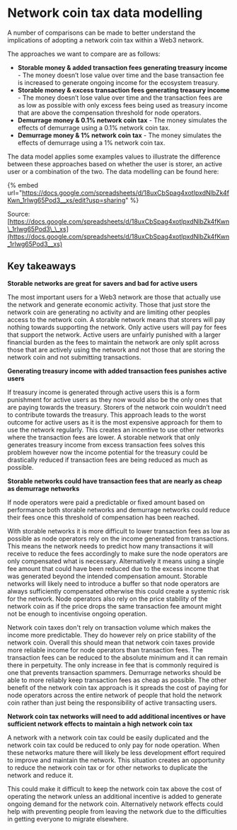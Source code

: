 # Network coin tax data modelling

A number of comparisons can be made to better understand the implications of adopting a network coin tax within a Web3 network.

The approaches we want to compare are as follows:

* **Storable money & added transaction fees generating treasury income** - The money doesn’t lose value over time and the base transaction fee is increased to generate ongoing income for the ecosystem treasury.
* **Storable money & excess transaction fees generating treasury income** - The money doesn’t lose value over time and the transaction fees are as low as possible with only excess fees being used as treasury income that are above the compensation threshold for node operators.
* **Demurrage money & 0.1% network coin tax** - The money simulates the effects of demurrage using a 0.1% network coin tax.
* **Demurrage money & 1% network coin tax** - The money simulates the effects of demurrage using a 1% network coin tax.

The data model applies some examples values to illustrate the difference between these approaches based on whether the user is storer, an active user or a combination of the two. The data modelling can be found here:

{% embed url="https://docs.google.com/spreadsheets/d/18uxCbSpag4xotIpxdNlbZk4fKwn_1rIwg65Pod3__xs/edit?usp=sharing" %}

Source: [https://docs.google.com/spreadsheets/d/18uxCbSpag4xotIpxdNlbZk4fKwn\_1rIwg65Pod3\_\_xs](https://docs.google.com/spreadsheets/d/18uxCbSpag4xotIpxdNlbZk4fKwn_1rIwg65Pod3__xs)



## Key takeaways



**Storable networks are great for savers and bad for active users**

The most important users for a Web3 network are those that actually use the network and generate economic activity. Those that just store the network coin are generating no activity and are limiting other peoples access to the network coin. A storable network means that storers will pay nothing towards supporting the network. Only active users will pay for fees that support the network. Active users are unfairly punished with a larger financial burden as the fees to maintain the network are only split across those that are actively using the network and not those that are storing the network coin and not submitting transactions.



**Generating treasury income with added transaction fees punishes active users**

If treasury income is generated through active users this is a form punishment for active users as they now would also be the only ones that are paying towards the treasury. Storers of the network coin wouldn’t need to contribute towards the treasury. This approach leads to the worst outcome for active users as it is the most expensive approach for them to use the network regularly. This creates an incentive to use other networks where the transaction fees are lower. A storable network that only generates treasury income from excess transaction fees solves this problem however now the income potential for the treasury could be drastically reduced if transaction fees are being reduced as much as possible.



**Storable networks could have transaction fees that are nearly as cheap as demurrage networks**

If node operators were paid a predictable or fixed amount based on performance both storable networks and demurrage networks could reduce their fees once this threshold of compensation has been reached.

With storable networks it is more difficult to lower transaction fees as low as possible as node operators rely on the income generated from transactions. This means the network needs to predict how many transactions it will receive to reduce the fees accordingly to make sure the node operators are only compensated what is necessary. Alternatively it means using a single fee amount that could have been reduced due to the excess income that was generated beyond the intended compensation amount. Storable networks will likely need to introduce a buffer so that node operators are always sufficiently compensated otherwise this could create a systemic risk for the network. Node operators also rely on the price stability of the network coin as if the price drops the same transaction fee amount might not be enough to incentivise ongoing operation.

Network coin taxes don't rely on transaction volume which makes the income more predictable. They do however rely on price stability of the network coin. Overall this should mean that network coin taxes provide more reliable income for node operators than transaction fees. The transaction fees can be reduced to the absolute minimum and it can remain there in perpetuity. The only increase in fee that is commonly required is one that prevents transaction spammers. Demurrage networks should be able to more reliably keep transaction fees as cheap as possible. The other benefit of the network coin tax approach is it spreads the cost of paying for node operators across the entire network of people that hold the network coin rather than just being the responsibility of active transacting users.



**Network coin tax networks will need to add additional incentives or have sufficient network effects to maintain a high network coin tax**

A network with a network coin tax could be easily duplicated and the network coin tax could be reduced to only pay for node operation. When these networks mature there will likely be less development effort required to improve and maintain the network. This situation creates an opportunity to reduce the network coin tax or for other networks to duplicate the network and reduce it.

This could make it difficult to keep the network coin tax above the cost of operating the network unless an additional incentive is added to generate ongoing demand for the network coin. Alternatively network effects could help with preventing people from leaving the network due to the difficulties in getting everyone to migrate elsewhere.
